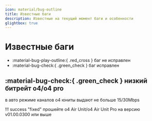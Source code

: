 ```yaml
---
icon: material/bug-outline
title: Известные баги
description: Известные на текущий момент баги и особенности
glightbox: true
---
```


# Известные баги

* :material-bug-play-outline:{ .red_cross } баг не исправлен
* :material-bug-check:{ .green_check } баг исправлен

## :material-bug-check:{ .green_check }  низкий битрейт o4/o4 pro

в авто режиме каналов o4 юниты выдают не больше 15/30Mbps

!!! success "fixed"
    прошейте o4 Air Unit/o4 Air Unit Pro на версию v01.00.0300 или выше